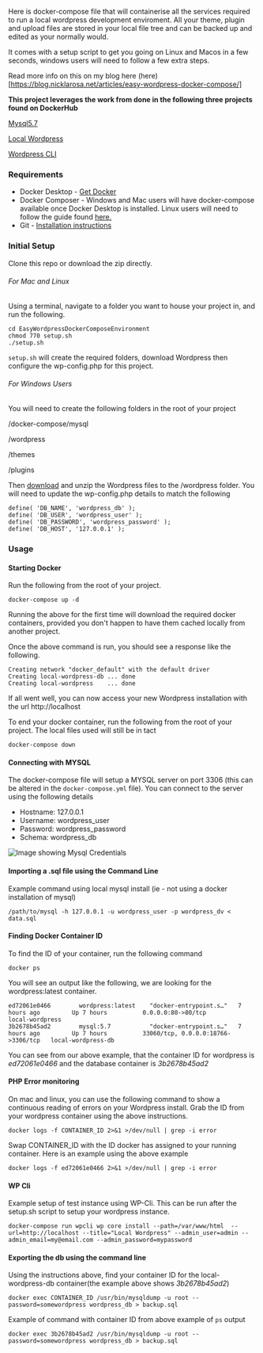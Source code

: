 Here is docker-compose file that will containerise all the services required to run a local wordpress development enviroment. All your theme, plugin and upload files are stored in your local file tree and can be backed up and edited as your normally would.

It comes with a setup script to get you going on Linux and Macos in a few seconds, windows users will need to follow a few extra steps.

Read more info on this on my blog here (here)[https://blog.nicklarosa.net/articles/easy-wordpress-docker-compose/]

**This project leverages the work from done in the following three projects found on DockerHub**

[Mysql5.7](https://hub.docker.com/r/ymnoor21/mysql5.7/)

[Local Wordpress](https://hub.docker.com/r/alfiemx/local-wordpress)

[Wordpress CLI](https://hub.docker.com/_/wordpress)

### Requirements

- Docker Desktop - <a href="https://docs.docker.com/get-docker/" target="_blank">Get Docker</a> 
- Docker Composer - Windows and Mac users will have docker-compose available once Docker Desktop is installed. Linux users will need to follow the guide found <a href="https://docs.docker.com/compose/install/" target="_blank">here.</a> 
- Git - <a href="https://www.atlassian.com/git/tutorials/install-git">Installation instructions</a>

### Initial Setup

Clone this repo or download the zip directly.

###### For Mac and Linux

Using a terminal, navigate to a folder you want to house your project in, and run the following.

```git clone https://github.com/n1cklarosa/EasyWordpressDockerComposeEnvironment.git
cd EasyWordpressDockerComposeEnvironment
chmod 770 setup.sh
./setup.sh
```

`setup.sh` will create the required folders, download Wordpress then configure the wp-config.php for this project.

###### For Windows Users

You will need to create the following folders in the root of your project

/docker-compose/mysql

/wordpress

/themes

/plugins

Then [download](https://en-au.wordpress.org/latest-en_AU.zip) and unzip the Wordpress files to the /wordpress folder. You will need to update the wp-config.php details to match the following

```
define( 'DB_NAME', 'wordpress_db' );
define( 'DB_USER', 'wordpress_user' );
define( 'DB_PASSWORD', 'wordpress_password' );
define( 'DB_HOST', '127.0.0.1' );
```

### Usage

#### Starting Docker 

Run the following from the root of your project.

```
docker-compose up -d
```

Running the above for the first time will download the required docker containers, provided you don't happen to have them cached locally from another project. 

Once the above command is run, you should see a response like the following. 

```
Creating network "docker_default" with the default driver
Creating local-wordpress-db ... done
Creating local-wordpress    ... done
```

If all went well, you can now access your new Wordpress installation with the url http://localhost

To end your docker container, run the following from the root of your project. The local files used will still be in tact

```
docker-compose down
```

#### Connecting with MYSQL

The docker-compose file will setup a MYSQL server on port 3306 (this can be altered in the `docker-compose.yml` file). You can connect to the server using the following details

- Hostname: 127.0.0.1
- Username: wordpress_user
- Password: wordpress_password
- Schema: wordpress_db

![Image showing Mysql Credentials](mysql-config.jpg)


#### Importing a .sql file using the Command Line

Example command using local mysql install (ie - not using a docker installation of mysql)

```/path/to/mysql -h 127.0.0.1 -u wordpress_user -p wordpress_dv < data.sql```

#### Finding Docker Container ID

To find the ID of your container, run the following command

```
docker ps
```

You will see an output like the following, we are looking for the wordpress:latest container. 

```
ed72061e0466        wordpress:latest    "docker-entrypoint.s…"   7 hours ago         Up 7 hours          0.0.0.0:80->80/tcp                   local-wordpress
3b2678b45ad2        mysql:5.7           "docker-entrypoint.s…"   7 hours ago         Up 7 hours          33060/tcp, 0.0.0.0:18766->3306/tcp   local-wordpress-db
```

You can see from our above example, that the container ID for wordpress is *ed72061e0466* and the database container is *3b2678b45ad2*

#### PHP Error monitoring

On mac and linux, you can use the following command to show a continuous reading of errors on your Wordpress install. Grab the ID from your wordpress container using the above instructions.

```
docker logs -f CONTAINER_ID 2>&1 >/dev/null | grep -i error
```

Swap CONTAINER_ID with the ID docker has assigned to your running container. Here is an example using the above example

```
docker logs -f ed72061e0466 2>&1 >/dev/null | grep -i error
```

#### WP Cli

Example setup of test instance using WP-Cli. This can be run after the setup.sh script to setup your wordpress instance.

```
docker-compose run wpcli wp core install --path=/var/www/html  --url=http://localhost --title="Local Wordpress" --admin_user=admin --admin_email=my@email.com --admin_password=mypassword 
```

#### Exporting the db using the command line

Using the instructions above, find your container ID for the local-wordpress-db  container(the example above shows *3b2678b45ad2*)

```
docker exec CONTAINER_ID /usr/bin/mysqldump -u root --password=somewordpress wordpress_db > backup.sql
```

Example of command with container ID from above example of `ps` output

```
docker exec 3b2678b45ad2 /usr/bin/mysqldump -u root --password=somewordpress wordpress_db > backup.sql
```